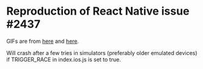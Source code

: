 # Reproduction of React Native issue \#2437

GIFs are from [here](http://surrogateself.tumblr.com/) and [here](https://commons.wikimedia.org/wiki/Category:Very_large_GIF_files#/media/File:Lexington_original_configuration_edited.gif).

Will crash after a few tries in simulators (preferably older emulated devices) if TRIGGER_RACE in index.ios.js is set to true.
